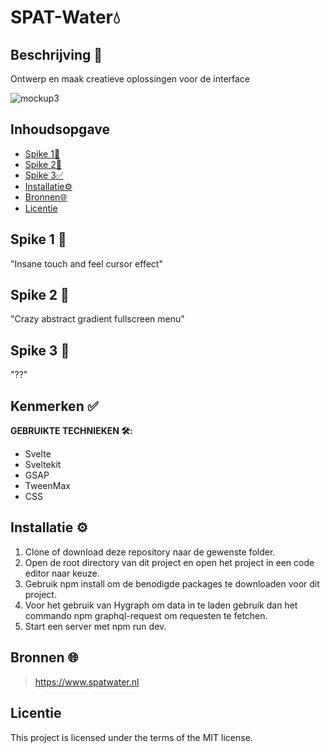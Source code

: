 
# SPAT-Water💧

## Beschrijving 📃
Ontwerp en maak creatieve oplossingen voor de interface

![mockup3](https://github.com/sannevanseeventer/SPATwater-2.0/assets/112857444/e668acea-201f-4391-be72-2eb91ce4367d)



## Inhoudsopgave

  * [Spike 1📃](#spike1)
  * [Spike 2👥](#spike2)
  * [Spike 3✅](#spike3)
  * [Installatie⚙️](#installatie)
  * [Bronnen🌐](#bronnen)
  * [Licentie](#licentie)
    
##  Spike 1  👥

"Insane touch and feel cursor effect"

##  Spike 2  👥

"Crazy abstract gradient fullscreen menu"

##  Spike 3  👥

"??"


## Kenmerken ✅
<!-- Bij Kenmerken staat welke technieken zijn gebruikt en hoe. Wat is de HTML structuur? Wat zijn de belangrijkste dingen in CSS? Wat is er met Javascript gedaan en hoe? Misschien heb je een framwork of library gebruikt? -->
  
**GEBRUIKTE TECHNIEKEN 🛠️:**

* Svelte
* Sveltekit
* GSAP
* TweenMax
* CSS
  

## Installatie ⚙️

1. Clone of download deze repository naar de gewenste folder.
2. Open de root directory van dit project en open het project in een code editor naar keuze.
3. Gebruik npm install om de benodigde packages te downloaden voor dit project.
4. Voor het gebruik van Hygraph om data in te laden gebruik dan het commando npm graphql-request om requesten te fetchen.
5. Start een server met npm run dev.

## Bronnen 🌐
>https://www.spatwater.nl
>

## Licentie
This project is licensed under the terms of the MIT license.
